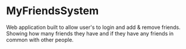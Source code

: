 # MyFriendsSystem
Web application built to allow user's to login and add &amp; remove friends. Showing how many friends they have and if they have any friends in common with other people.
